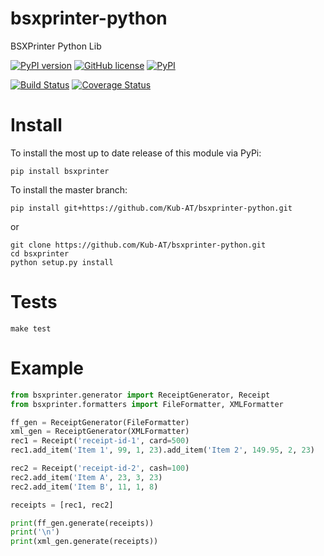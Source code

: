 # bsxprinter-python
BSXPrinter Python Lib

[![PyPI version](https://badge.fury.io/py/bsxprinter.svg)](https://badge.fury.io/py/bsxprinter)
[![GitHub license](https://img.shields.io/badge/license-MIT-blue.svg)](https://raw.githubusercontent.com/Kub-AT/bsxprinter-python/master/LICENSE.md)
[![PyPI](https://img.shields.io/pypi/pyversions/bsxprinter.svg?maxAge=2592000)]()

[![Build Status](https://travis-ci.org/Kub-AT/bsxprinter-python.svg?branch=master)](https://travis-ci.org/Kub-AT/bsxprinter-python)
[![Coverage Status](https://coveralls.io/repos/github/Kub-AT/bsxprinter-python/badge.svg?branch=master)](https://coveralls.io/github/Kub-AT/bsxprinter-python?branch=master)


# Install

To install the most up to date release of this module via PyPi:

```pip install bsxprinter```

To install the master branch:

```pip install git+https://github.com/Kub-AT/bsxprinter-python.git```

or

```
git clone https://github.com/Kub-AT/bsxprinter-python.git
cd bsxprinter
python setup.py install
```


# Tests

```
make test
```

# Example

```python
from bsxprinter.generator import ReceiptGenerator, Receipt
from bsxprinter.formatters import FileFormatter, XMLFormatter

ff_gen = ReceiptGenerator(FileFormatter)
xml_gen = ReceiptGenerator(XMLFormatter)
rec1 = Receipt('receipt-id-1', card=500)
rec1.add_item('Item 1', 99, 1, 23).add_item('Item 2', 149.95, 2, 23)

rec2 = Receipt('receipt-id-2', cash=100)
rec2.add_item('Item A', 23, 3, 23)
rec2.add_item('Item B', 11, 1, 8)

receipts = [rec1, rec2]

print(ff_gen.generate(receipts))
print('\n')
print(xml_gen.generate(receipts))

```
